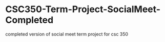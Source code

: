 # CSC350-Term-Project-SocialMeet-Completed
completed version of social meet term project for csc 350
